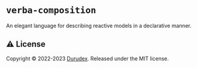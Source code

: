 # `verba-composition`

An elegant language for describing reactive models in a declarative manner.

## ⚠️ License

Copyright © 2022-2023 [Durudex](https://github.com/durudex). Released under the MIT license.
